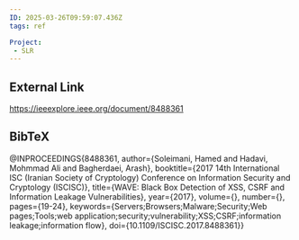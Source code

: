 ```yaml
---
ID: 2025-03-26T09:59:07.436Z
tags: ref

Project:
 - SLR
---
```

## External Link

https://ieeexplore.ieee.org/document/8488361

## BibTeX

@INPROCEEDINGS{8488361,   author={Soleimani, Hamed and Hadavi, Mohmmad Ali and Bagherdaei, Arash},   booktitle={2017 14th International ISC (Iranian Society of Cryptology) Conference on Information Security and Cryptology (ISCISC)},    title={WAVE: Black Box Detection of XSS, CSRF and Information Leakage Vulnerabilities},    year={2017},   volume={},   number={},   pages={19-24},   keywords={Servers;Browsers;Malware;Security;Web pages;Tools;web application;security;vulnerability;XSS;CSRF;information leakage;information flow},   doi={10.1109/ISCISC.2017.8488361}}
